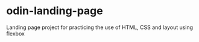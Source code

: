 # odin-landing-page
Landing page project for practicing the use of HTML, CSS and layout using flexbox